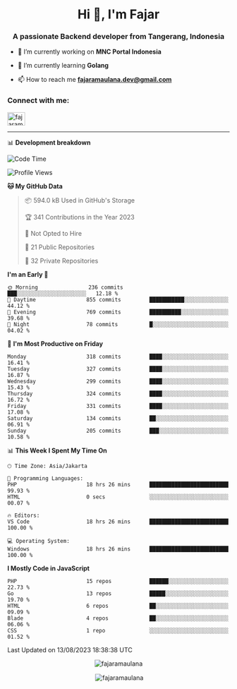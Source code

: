 <h1 align="center">Hi 👋, I'm Fajar</h1>
<h3 align="center">A passionate Backend developer from Tangerang, Indonesia</h3>

<!-- <p align="left"> <img src="https://komarev.com/ghpvc/?username=fajaramaulana&label=Profile%20views&color=0e75b6&style=flat" alt="fajaramaulana" /> </p> -->

- 🔭 I’m currently working on **MNC Portal Indonesia**

- 🌱 I’m currently learning **Golang**

- 📫 How to reach me **fajaramaulana.dev@gmail.com**

<h3 align="left">Connect with me:</h3>
<p align="left">
<a href="https://linkedin.com/in/fajar-agus-maulana-73533a180/" target="blank"><img align="center" src="https://raw.githubusercontent.com/rahuldkjain/github-profile-readme-generator/master/src/images/icons/Social/linked-in-alt.svg" alt="fajaramaulana" height="30" width="40" /></a>
</p>

-------

📊 **Development breakdown**
<!--START_SECTION:waka-->
![Code Time](http://img.shields.io/badge/Code%20Time-1%2C255%20hrs%204%20mins-blue)

![Profile Views](http://img.shields.io/badge/Profile%20Views-0-blue)

**🐱 My GitHub Data** 

> 📦 594.0 kB Used in GitHub's Storage 
 > 
> 🏆 341 Contributions in the Year 2023
 > 
> 🚫 Not Opted to Hire
 > 
> 📜 21 Public Repositories 
 > 
> 🔑 32 Private Repositories 
 > 
**I'm an Early 🐤** 

```text
🌞 Morning                236 commits         ███░░░░░░░░░░░░░░░░░░░░░░   12.18 % 
🌆 Daytime                855 commits         ███████████░░░░░░░░░░░░░░   44.12 % 
🌃 Evening                769 commits         ██████████░░░░░░░░░░░░░░░   39.68 % 
🌙 Night                  78 commits          █░░░░░░░░░░░░░░░░░░░░░░░░   04.02 % 
```
📅 **I'm Most Productive on Friday** 

```text
Monday                   318 commits         ████░░░░░░░░░░░░░░░░░░░░░   16.41 % 
Tuesday                  327 commits         ████░░░░░░░░░░░░░░░░░░░░░   16.87 % 
Wednesday                299 commits         ████░░░░░░░░░░░░░░░░░░░░░   15.43 % 
Thursday                 324 commits         ████░░░░░░░░░░░░░░░░░░░░░   16.72 % 
Friday                   331 commits         ████░░░░░░░░░░░░░░░░░░░░░   17.08 % 
Saturday                 134 commits         ██░░░░░░░░░░░░░░░░░░░░░░░   06.91 % 
Sunday                   205 commits         ███░░░░░░░░░░░░░░░░░░░░░░   10.58 % 
```


📊 **This Week I Spent My Time On** 

```text
🕑︎ Time Zone: Asia/Jakarta

💬 Programming Languages: 
PHP                      18 hrs 26 mins      █████████████████████████   99.93 % 
HTML                     0 secs              ░░░░░░░░░░░░░░░░░░░░░░░░░   00.07 % 

🔥 Editors: 
VS Code                  18 hrs 26 mins      █████████████████████████   100.00 % 

💻 Operating System: 
Windows                  18 hrs 26 mins      █████████████████████████   100.00 % 
```

**I Mostly Code in JavaScript** 

```text
PHP                      15 repos            ██████░░░░░░░░░░░░░░░░░░░   22.73 % 
Go                       13 repos            █████░░░░░░░░░░░░░░░░░░░░   19.70 % 
HTML                     6 repos             ██░░░░░░░░░░░░░░░░░░░░░░░   09.09 % 
Blade                    4 repos             ██░░░░░░░░░░░░░░░░░░░░░░░   06.06 % 
CSS                      1 repo              ░░░░░░░░░░░░░░░░░░░░░░░░░   01.52 % 
```




 Last Updated on 13/08/2023 18:38:38 UTC
<!--END_SECTION:waka-->
<p align="center"><img align="center" src="https://github-readme-stats.vercel.app/api/top-langs?username=fajaramaulana&show_icons=true&locale=en&layout=compact" alt="fajaramaulana" /></p>

<p align="center">&nbsp;<img align="center" src="https://github-readme-stats.vercel.app/api?username=fajaramaulana&show_icons=true&locale=en" alt="fajaramaulana" /></p>
